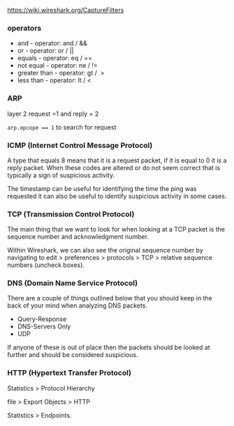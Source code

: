 https://wiki.wireshark.org/CaptureFilters

### operators 
-   and - operator: and / &&
-   or - operator: or / ||
-   equals - operator: eq / ==
-   not equal - operator: ne / !=
-   greater than - operator: gt /  >
-   less than - operator: lt / <

### ARP 
layer 2 
request =1  and reply = 2

`arp.opcope == 1` to search for request

### ICMP (Internet Control Message Protocol)

A type that equals 8 means that it is a request packet, if it is equal to 0 it is a reply packet. When these codes are altered or do not seem correct that is typically a sign of suspicious activity.

The timestamp can be useful for identifying the time the ping was requested it can also be useful to identify suspicious activity in some cases.

### TCP (Transmission Control Protocol)

The main thing that we want to look for when looking at a TCP packet is the sequence number and acknowledgment number.

Within Wireshark, we can also see the original sequence number by navigating to edit > preferences > protocols > TCP > relative sequence numbers (uncheck boxes).

### DNS (Domain Name Service Protocol)

There are a couple of things outlined below that you should keep in the back of your mind when analyzing DNS packets.

-   Query-Response
-   DNS-Servers Only
-   UDP

If anyone of these is out of place then the packets should be looked at further and should be considered suspicious.

### HTTP (Hypertext Transfer Protocol)

Statistics > Protocol Hierarchy  

file > Export Objects > HTTP

Statistics > Endpoints.

 